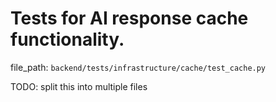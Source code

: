 # Tests for AI response cache functionality.

  file_path: `backend/tests/infrastructure/cache/test_cache.py`

TODO: split this into multiple files
